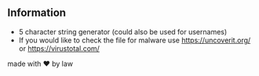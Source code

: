 ## Information
- 5 character string generator (could also be used for usernames)
- If you would like to check the file for malware use https://uncoverit.org/ or https://virustotal.com/

made with ❤️ by law
